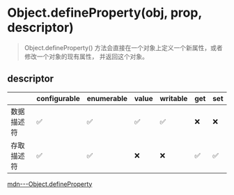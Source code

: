 # Object.defineProperty(obj, prop, descriptor)

> Object.defineProperty() 方法会直接在一个对象上定义一个新属性，或者修改一个对象的现有属性， 并返回这个对象。


## descriptor

|            | configurable | enumerable | value | writable | get | set |
| ---------- | ------------ | ---------- | ----- | -------- | --- | --- |
| 数据描述符 | ✅           | ✅         | ✅    | ✅       | ❌  | ❌  |
| 存取描述符 | ✅           | ✅         | ❌    | ❌       | ✅  | ✅  |

[mdn---Object.defineProperty](https://developer.mozilla.org/zh-CN/docs/Web/JavaScript/Reference/Global_Objects/Object/defineProperty)